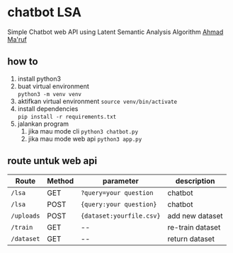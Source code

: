 # chatbot LSA

Simple Chatbot web API using Latent Semantic Analysis Algorithm
[Ahmad Ma'ruf](mailto:ahmadmaruf2701@gmail.com)

## how to
1. install python3  
2. buat virtual environment  
`python3 -m venv venv` 
3. aktifkan virtual environment `source venv/bin/activate` 
4. install dependencies  
`pip install -r requirements.txt`
5. jalankan program
   1. jika mau mode cli `python3 chatbot.py`
   2. jika mau mode web api `python3 app.py`

## route untuk web api

| Route | Method | parameter | description |
|---|---|---|---|
| `/lsa` | GET | `?query=your question` | chatbot |
| `/lsa` | POST | `{query:your question}` | chatbot |
| `/uploads` | POST | `{dataset:yourfile.csv}` | add new dataset |
| `/train` | GET | -- | re-train dataset |
| `/dataset` | GET | -- | return dataset |